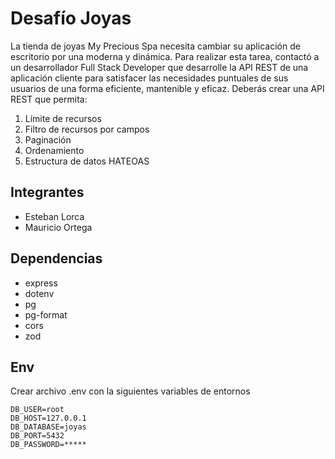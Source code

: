 # Desafío Joyas

La tienda de joyas My Precious Spa necesita cambiar su aplicación de escritorio por una moderna y dinámica. Para realizar esta tarea, contactó a un desarrollador Full Stack Developer que desarrolle la API REST de una aplicación cliente para satisfacer las necesidades puntuales de sus usuarios de una forma eficiente, mantenible y eficaz.
Deberás crear una API REST que permita:
1. Límite de recursos
2. Filtro de recursos por campos
3. Paginación
4. Ordenamiento
5. Estructura de datos HATEOAS

## Integrantes 
* Esteban Lorca
* Mauricio Ortega

## Dependencias
* express
* dotenv
* pg
* pg-format
* cors
* zod

## Env
Crear archivo .env con la siguientes variables de entornos
```
DB_USER=root
DB_HOST=127.0.0.1
DB_DATABASE=joyas
DB_PORT=5432
DB_PASSWORD=*****
```



